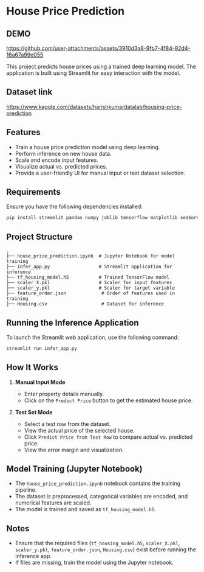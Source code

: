 # House Price Prediction
## DEMO
https://github.com/user-attachments/assets/3910d3a8-9fb7-4f84-92d4-16a67a99e055

This project predicts house prices using a trained deep learning model. The application is built using Streamlit for easy interaction with the model.

## Dataset link
https://www.kaggle.com/datasets/harishkumardatalab/housing-price-prediction

## Features
- Train a house price prediction model using deep learning.
- Perform inference on new house data.
- Scale and encode input features.
- Visualize actual vs. predicted prices.
- Provide a user-friendly UI for manual input or test dataset selection.

## Requirements
Ensure you have the following dependencies installed:

```bash
pip install streamlit pandas numpy joblib tensorflow matplotlib seaborn scikit-learn
```

## Project Structure
```
.
├── house_price_prediction.ipynb  # Jupyter Notebook for model training
├── infer_app.py                  # Streamlit application for inference
├── tf_housing_model.h5           # Trained TensorFlow model
├── scaler_X.pkl                  # Scaler for input features
├── scaler_y.pkl                  # Scaler for target variable
├── feature_order.json             # Order of features used in training
├── Housing.csv                    # Dataset for inference
```

## Running the Inference Application
To launch the Streamlit web application, use the following command:

```bash
streamlit run infer_app.py
```

## How It Works
1. **Manual Input Mode**
   - Enter property details manually.
   - Click on the `Predict Price` button to get the estimated house price.

2. **Test Set Mode**
   - Select a test row from the dataset.
   - View the actual price of the selected house.
   - Click `Predict Price from Test Row` to compare actual vs. predicted price.
   - View the error margin and visualization.

## Model Training (Jupyter Notebook)
- The `house_price_prediction.ipynb` notebook contains the training pipeline.
- The dataset is preprocessed, categorical variables are encoded, and numerical features are scaled.
- The model is trained and saved as `tf_housing_model.h5`.

## Notes
- Ensure that the required files (`tf_housing_model.h5`, `scaler_X.pkl`, `scaler_y.pkl`, `feature_order.json`, `Housing.csv`) exist before running the inference app.
- If files are missing, train the model using the Jupyter notebook.
